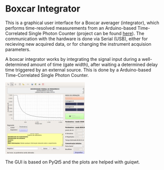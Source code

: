 # Boxcar Integrator
This is a graphical user interface for a Boxcar averager (integrator), which performs time-resolved measurements from an Arduino-based Time-Correlated Single Photon Counter (project can be found [here](https://github.com/AllisonPessoa/Arduino-TCSPC)). The communication with the hardware is done via Serial (USB), either for recieving new acquired data, or for changing the instrument acquision parameters. 

A boxcar integrator works by integrating the signal input during a well-determined amount of time (gate width), after waiting a determined delay time triggered by an external source. This is done by a Arduino-based Time-Correlated Single Photon Counter.

<img src="icons/tcspc_frontpage_crop.png" alt="CoverImage" width="50%" title="Cover Image">

The GUI is based on PyQt5 and the plots are helped with guiqwt.

